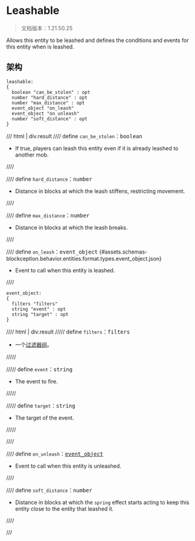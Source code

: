 # Leashable

> 文档版本：1.21.50.25

Allows this entity to be leashed and defines the conditions and events for this entity when is leashed.

## 架构

```mcschema
leashable:
{
  boolean "can_be_stolen" : opt
  number "hard_distance" : opt
  number "max_distance" : opt
  event_object "on_leash"
  event_object "on_unleash"
  number "soft_distance" : opt
}

```

/// html | div.result
//// define
`can_be_stolen`：<samp>boolean</samp>

- If true, players can leash this entity even if it is already leashed to another mob.


////


//// define
`hard_distance`：<samp>number</samp>

- Distance in blocks at which the leash stiffens, restricting movement.


////


//// define
`max_distance`：<samp>number</samp>

- Distance in blocks at which the leash breaks.


////


//// define
`on_leash`：<samp>event_object</samp> {#assets.schemas-blockception.behavior.entities.format.types.event_object.json}

- Event to call when this entity is leashed.


////

```mcschema
event_object:
{
  filters "filters"
  string "event" : opt
  string "target" : opt
}

```

//// html | div.result
///// define
`filters`：<samp>filters</samp>

- 一个[过滤器组](../filter.md)。


/////


///// define
`event`：<samp>string</samp>

- The event to fire.


/////


///// define
`target`：<samp>string</samp>

- The target of the event.


/////


////



//// define
`on_unleash`：<samp>[event_object](#assets.schemas-blockception.behavior.entities.format.types.event_object.json)</samp>

- Event to call when this entity is unleashed.


////


//// define
`soft_distance`：<samp>number</samp>

- Distance in blocks at which the `spring` effect starts acting to keep this entity close to the entity that leashed it.


////


///

